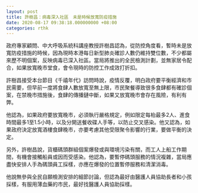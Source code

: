 ```yaml
---
layout: post
title: 許樹昌：病毒深入社區　未是時候放寬防疫措施
date: 2020-08-17 09:38:18.000000000 +08:00
categories: rthk
---
```


政府專家顧問、中大呼吸系統科講座教授許樹昌認為，從防控角度看，暫時未是放寬防疫措施的時候，因為現時本港每日新型肺炎確診人數仍維持雙位數，不少都屬來歷不明個案，反映病毒已深入社區。當局將推出的全民檢測計劃，並無家居令配合，如果放寬晚市堂食，會令現時的防控工作成效打折扣。

許樹昌接受本台節目《千禧年代》訪問時說，疫情反覆，明白政府要平衡經濟和市民需要，但早前一度將食肆人數放寬至無上限，市民聚餐導致很多食肆都有確診個案，在禁晚市措施後，食肆的傳播鏈中斷，如果又放寬晚市會存在風險，有利有弊。

他認為，如果政府要放寬晚市，必須執行嚴格規定，例如限定每枱最多2人、進食時間最多1至1.5小時，以及分開送餐收碟人手等，以防止交叉感染。他又認為，如果政府決定放寬酒樓食肆晚市，亦要考慮其他受限聚令影響的行業，要做平衡的決定。

另外，許樹昌說，貨櫃碼頭群組個案爆發或與環境污染有關，而工人上船工作期間，有機會接觸船員或因而受感染。他認為，要暫停碼頭服務的情況複雜，當局應盡快安排人手為碼頭員工採樣，亦應在爆發的位置暫停服務和清潔消毒。

他說無參與全民自願檢測安排的細節討論，但認為最好由醫護人員協助長者和小孩採樣，有服用薄血藥的市民，最好找醫護人員協助採樣。
